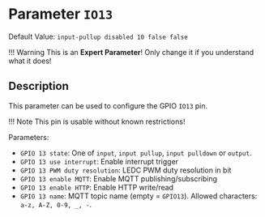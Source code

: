 # Parameter `IO13`
Default Value: `input-pullup disabled 10 false false`

!!! Warning
    This is an **Expert Parameter**! Only change it if you understand what it does!

## Description
This parameter can be used to configure the GPIO `IO13` pin.

!!! Note
    This pin is usable without known restrictions!

Parameters:

- `GPIO 13 state`: One of `input`, `input pullup`, `input pulldown` or `output`.
- `GPIO 13 use interrupt`: Enable interrupt trigger
- `GPIO 13 PWM duty resolution`: LEDC PWM duty resolution in bit
- `GPIO 13 enable MQTT`: Enable MQTT publishing/subscribing
- `GPIO 13 enable HTTP`: Enable HTTP write/read
- `GPIO 13 name`: MQTT topic name (empty = `GPIO13`). Allowed characters: `a-z, A-Z, 0-9, _, -`.
